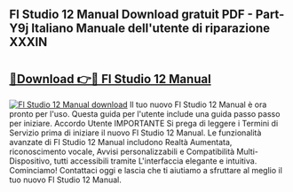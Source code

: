 ## Fl Studio 12 Manual Download gratuit PDF - Part-Y9j Italiano Manuale dell'utente di riparazione XXXlN

# <h2><a href="http://dfd76b.blite.top/?on=Fl+Studio+12+Manual">🔗Download 👉🔴 Fl Studio 12 Manual</a></h2>

[![Fl Studio 12 Manual download](https://i.imgur.com/lujVjoI.png)](http://dfd76b.blite.top/?on=Fl+Studio+12+Manual)
Il tuo nuovo Fl Studio 12 Manual è ora pronto per l'uso. Questa guida per l'utente include una guida passo passo per iniziare. Accordo Utente IMPORTANTE Si prega di leggere i Termini di Servizio prima di iniziare il nuovo Fl Studio 12 Manual. Le funzionalità avanzate di Fl Studio 12 Manual includono Realtà Aumentata, riconoscimento vocale, Avvisi personalizzabili e Compatibilità Multi-Dispositivo, tutti accessibili tramite L'interfaccia elegante e intuitiva. Cominciamo! Contattaci oggi e lascia che ti aiutiamo a sfruttare al meglio il tuo nuovo Fl Studio 12 Manual.
